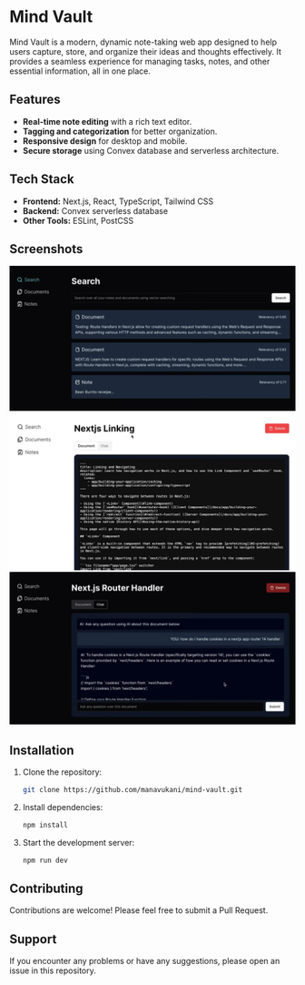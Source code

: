 # Mind Vault

Mind Vault is a modern, dynamic note-taking web app designed to help users capture, store, and organize their ideas and thoughts effectively. It provides a seamless experience for managing tasks, notes, and other essential information, all in one place.

## Features
- **Real-time note editing** with a rich text editor.
- **Tagging and categorization** for better organization.
- **Responsive design** for desktop and mobile.
- **Secure storage** using Convex database and serverless architecture.

## Tech Stack
- **Frontend:** Next.js, React, TypeScript, Tailwind CSS
- **Backend:** Convex serverless database
- **Other Tools:** ESLint, PostCSS

## Screenshots

![alt text](/assets/msedge_CzrwQTPGQA.png) ![alt text](/assets/msedge_eY2pWZ4fgx.png) ![alt text](/assets/msedge_I33fe0SG2J.png)

## Installation
1. Clone the repository:
   ```bash
   git clone https://github.com/manavukani/mind-vault.git
   ```
2. Install dependencies:
   ```bash
   npm install
   ```
3. Start the development server:
   ```bash
   npm run dev
   ```

## Contributing
Contributions are welcome! Please feel free to submit a Pull Request.

## Support
If you encounter any problems or have any suggestions, please open an issue in this repository.